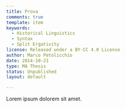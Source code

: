 ```yaml
---
title: Prova
comments: true
template: item
keywords: 
  - Historical Linguistics
  - Syntax
  - Split Ergativity
license: Released under a BY-CC 4.0 License
author: Marco Petolicchio
date: 2014-10-21
type: MA Thesis
status: Unpublished
layout: default

---
```

Lorem ipsum dolorem sit amet.